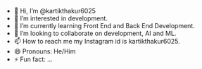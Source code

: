 - 👋 Hi, I’m @kartikthakur6025
- 👀 I’m interested in development.
- 🌱 I’m currently learning Front End and Back End Development.
- 💞️ I’m looking to collaborate on development, AI and ML.
- 📫 How to reach me my Instagram id is kartikthakur6025.
- 😄 Pronouns: He/Him
- ⚡ Fun fact: ...

<!---
kartikthakur6025/kartikthakur6025 is a ✨ special ✨ repository because its `README.md` (this file) appears on your GitHub profile.
You can click the Preview link to take a look at your changes.
--->
